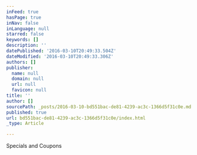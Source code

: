 ```yaml
---
inFeed: true
hasPage: true
inNav: false
inLanguage: null
starred: false
keywords: []
description: ''
datePublished: '2016-03-10T20:49:33.504Z'
dateModified: '2016-03-10T20:49:33.306Z'
authors: []
publisher:
  name: null
  domain: null
  url: null
  favicon: null
title: ''
author: []
sourcePath: _posts/2016-03-10-bd551bac-de81-4239-ac3c-1366d5f31c0e.md
published: true
url: bd551bac-de81-4239-ac3c-1366d5f31c0e/index.html
_type: Article

---
```

Specials and Coupons